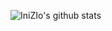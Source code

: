 ![IniZIo's github stats](https://github-readme-stats.vercel.app/api?username=inizio&show_icons=true&theme=radical&count_private=true)
